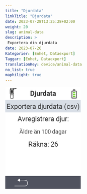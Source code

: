 ```yaml
---
title: "Djurdata"
linkTitle: "Djurdata"
date: 2023-07-28T13:25:28+02:00
weight: 20
slug: animal-data
description: >
 Exportera din djurdata
date: 2023-07-26
Kategorier: [Enhet, Dataexport]
Taggar: [Enhet, Dataexport]
translationKey: device/animal-data
no_list: true
maphilight: true
---
```

<img src="animal-data.png" alt="VitalControl Datahantering" title="Datahantering" usemap="#workmap" class="maphilight" />

<map name="workmap">
  <area shape="rect" coords="2,40,238,80" alt="Exportera djurdata (csv)" title="Exportera din djurdata&#10;Mus klick: öppna dokumentation" href="/en/docs/data-export/usb-drive/">

  <area shape="rect" coords="2,80,238,200" alt="Avregistrera djur" title="Ange åldern från vilken djur ska avregistreras&#10;Mus klick: öppna dokumentation" href="/en/docs/device/data-management/animal-data/unregister-animal/">

  <area shape="rect" coords="2,282,120,319" alt="Tillbaka" title="All information och instruktioner för att exportera djurdata finns här&#10;Mus klick: öppna dokumentation" href="/en/docs/device/data-management/">
</map>
